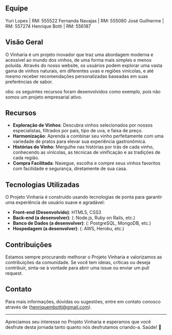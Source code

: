 ## Equipe

Yuri Lopes | RM: 555522
Fernanda Navajas | RM: 555080
José Guilherme | RM: 557274
Henrique Botti | RM: 556187 

## Visão Geral

O Vinharia é um projeto inovador que traz uma abordagem moderna e acessível ao mundo dos vinhos, de uma forma mais simples e menos poluída. Através do nosso website, os usuários podem explorar uma vasta gama de vinhos naturais, em diferentes uvas e regiões vinícolas, e até mesmo receber recomendações personalizadas baseadas em suas preferências de sabor.

obs: os seguintes recursos foram desenvolvidos como exemplo, pois não somos um projeto empresarial ativo.

## Recursos

- **Exploração de Vinhos**: Descubra vinhos selecionados por nossos especialistas, filtrados por país, tipo de uva, e faixa de preço.
- **Harmonização**: Aprenda a combinar seu vinho perfeitamente com uma variedade de pratos para elevar sua experiência gastronômica.
- **Histórias do Vinho**: Mergulhe nas histórias por trás de cada vinho, conhecendo as vinícolas, as técnicas de vinificação e as tradições de cada região.
- **Compra Facilitada**: Navegue, escolha e compre seus vinhos favoritos com facilidade e segurança, diretamente de sua casa.

## Tecnologias Utilizadas

O Projeto Vinharia é construído usando tecnologias de ponta para garantir uma experiência de usuário suave e agradável:

- **Front-end (Desenvolvido)**: HTML5, CSS3
- **Back-end (a desenvolver)**: (: Node.js, Ruby on Rails, etc.)
- **Banco de Dados (a desenvolver)**: (: PostgreSQL, MongoDB, etc.)
- **Hospedagem (a desenvolver)**: (: AWS, Heroku, etc.)

## Contribuições

Estamos sempre procurando melhorar o Projeto Vinharia e valorizamos as contribuições da comunidade. Se você tem ideias, críticas ou deseja contribuir, sinta-se à vontade para abrir uma issue ou enviar um pull request.


## Contato

Para mais informações, dúvidas ou sugestões, entre em contato conosco através de (henriquembotti@gmail.com).

---

Apreciamos seu interesse no Projeto Vinharia e esperamos que você desfrute desta jornada tanto quanto nós desfrutamos criando-a. Saúde! 🍷